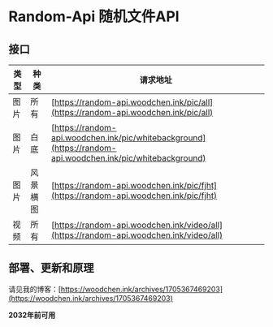 # Random-Api 随机文件API

## 接口

| 类型  | 种类     | 请求地址   | 
| ---- | ---------- | ---------------- | 
| 图片 | 所有     | [https://random-api.woodchen.ink/pic/all](https://random-api.woodchen.ink/pic/all) |
| 图片 | 白底   | [https://random-api.woodchen.ink/pic/whitebackground](https://random-api.woodchen.ink/pic/whitebackground) |
| 图片 | 风景横图 | [https://random-api.woodchen.ink/pic/fjht](https://random-api.woodchen.ink/pic/fjht) |
| 视频 | 所有 | [https://random-api.woodchen.ink/video/all](https://random-api.woodchen.ink/video/all) |


## 部署、更新和原理

请见我的博客：[https://woodchen.ink/archives/1705367469203](https://woodchen.ink/archives/1705367469203)

**2032年前可用**
                
